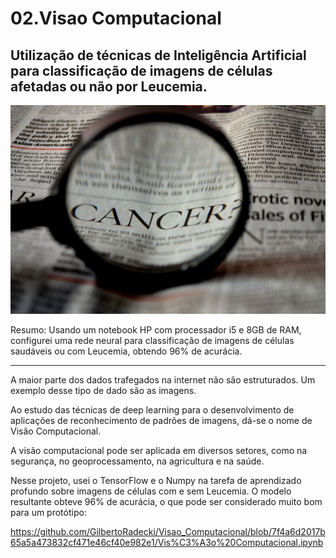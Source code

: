 # 02.Visao Computacional
## Utilização de técnicas de Inteligência Artificial para classificação de imagens de células afetadas ou não por Leucemia.

<img src="cancer.jpg">

Resumo:
Usando um notebook HP com processador i5 e 8GB de RAM, configurei uma rede neural para classificação de imagens de células saudáveis ou com Leucemia, obtendo 96% de acurácia.
________________________________________

A maior parte dos dados trafegados na internet não são estruturados. Um exemplo desse tipo de dado são as imagens.

Ao estudo das técnicas de deep learning para o desenvolvimento de aplicações de reconhecimento de padrões de imagens, dá-se o nome de Visão Computacional.

A visão computacional pode ser aplicada em diversos setores, como na segurança, no geoprocessamento, na agricultura e na saúde.

Nesse projeto, usei o TensorFlow e o Numpy na tarefa de aprendizado profundo sobre imagens de células com e sem Leucemia. O modelo resultante obteve 96% de acurácia, o que pode ser considerado muito bom para um protótipo:


https://github.com/GilbertoRadecki/Visao_Computacional/blob/7f4a6d2017b65a5a473832cf471e46cf40e982e1/Vis%C3%A3o%20Computacional.ipynb


